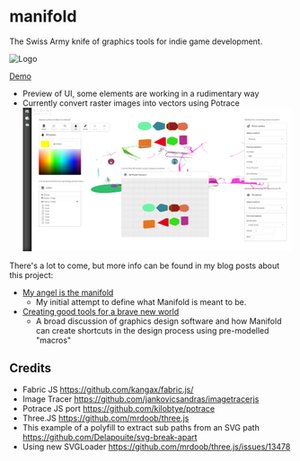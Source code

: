 # manifold
The Swiss Army knife of graphics tools for indie game development.

![Logo](https://cdn.rawgit.com/paulbrzeski/manifold/master/assets/manifold.svg)

[Demo](http://manifold.paulbrzeski.com)
- Preview of UI, some elements are working in a rudimentary way 
- Currently convert raster images into vectors using Potrace
![Screenshot](/assets/screenshot.png)

There's a lot to come, but more info can be found in my blog posts about this project: 
- [My angel is the manifold](https://medium.com/@mail_59849/my-angel-is-the-manifold-d0b718d03071)
  - My initial attempt to define what Manifold is meant to be.
- [Creating good tools for a brave new world](https://medium.com/@mail_59849/creating-good-tools-for-a-brave-new-world-a85fa2da43cf)
  - A broad discussion of graphics design software and how Manifold can create shortcuts in the design process using pre-modelled "macros"

## Credits
- Fabric JS https://github.com/kangax/fabric.js/
- Image Tracer https://github.com/jankovicsandras/imagetracerjs
- Potrace JS port https://github.com/kilobtye/potrace
- Three.JS https://github.com/mrdoob/three.js
- This example of a polyfill to extract sub paths from an SVG path https://github.com/Delapouite/svg-break-apart
- Using new SVGLoader https://github.com/mrdoob/three.js/issues/13478

